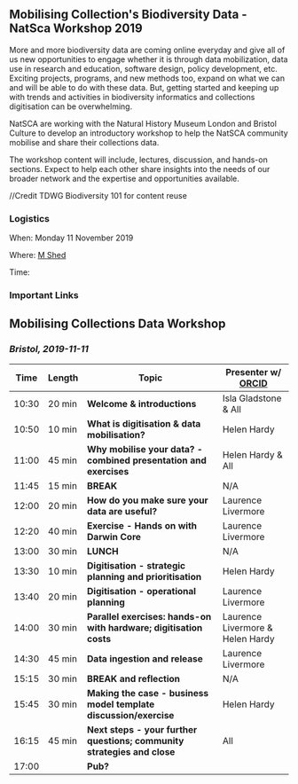 ## Mobilising Collection's Biodiversity Data - NatSca Workshop 2019
More and more biodiversity data are coming online everyday and give all of us new opportunities to engage whether it is through data mobilization, data use in research and education, software design, policy development, etc. Exciting projects, programs, and new methods too, expand on what we can and will be able to do with these data. But, getting started and keeping up with trends and activities in biodiversity informatics and collections digitisation can be overwhelming.

NatSCA are working with the Natural History Museum London and Bristol Culture to develop an introductory workshop to help the NatSCA community mobilise and share their collections data.

The workshop content will include, lectures, discussion, and hands-on sections. Expect to help each other share insights into the needs of our broader network and the expertise and opportunities available.  

//Credit TDWG Biodiversity 101 for content reuse


### Logistics

When: Monday 11 November 2019

Where: [M Shed](https://goo.gl/maps/ukNrKaZgCDbYvHyu6)

Time: 

### Important Links

## Mobilising Collections Data Workshop
### _Bristol, 2019-11-11_
| Time | Length | Topic | Presenter  w/ [ORCID](https://orcid.org/) |
| --- | --- | --- | --- |
| 10:30 | 20 min | **Welcome & introductions** | Isla Gladstone & All |
| 10:50 | 10 min | **What is digitisation & data mobilisation?** | Helen Hardy |
| 11:00 | 45 min | **Why mobilise your data? - combined presentation and exercises** | Helen Hardy & All |
| 11:45 | 15 min | **BREAK** | N/A |
| 12:00 | 20 min | **How do you make sure your data are useful?** | Laurence Livermore |
| 12:20 | 40 min | **Exercise - Hands on with Darwin Core** | Laurence Livermore |
| 13:00 | 30 min | **LUNCH** | N/A |
| 13:30 | 10 min | **Digitisation - strategic planning and prioritisation** | Helen Hardy |
| 13:40 | 20 min | **Digitisation - operational planning** | Laurence Livermore |
| 14:00 | 30 min | **Parallel exercises: hands-on with hardware; digitisation costs** | Laurence Livermore & Helen Hardy |
| 14:30 | 45 min | **Data ingestion and release** | Laurence Livermore |
| 15:15 | 30 min | **BREAK and reflection** | N/A |
| 15:45 | 30 min | **Making the case - business model template discussion/exercise** | Helen Hardy |
| 16:15 | 45 min | **Next steps - your further questions; community strategies and close** | All |
| 17:00 |  | **Pub?** |  |
